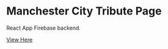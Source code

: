 # Manchester City Tribute Page


React App Firebase backend. 

[View Here](https://react-manchester.herokuapp.com/team)
